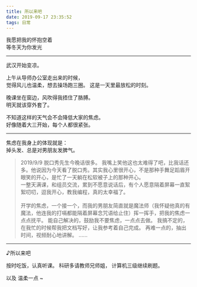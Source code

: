 ```yaml
---
title: 所以来吧
date: 2019-09-17 23:35:52
tags: 日常
---
```

我愿把我的怀抱空着  
等冬天为你发光

<!--more-->

-------
武汉开始变凉。  

上午从导师办公室走出来的时候，  
觉得风儿也温柔，想去操场跑三圈。
这是一天里最放松的时刻。

晚课坐在窗边，风吹得我捂住了胳膊。  
明天就该穿外套了。 

不知道这样的天气会不会降低大家的焦虑。  
好像随着大三开始，每个人都很紧张。

--------

焦虑在我身上的体现就是：  
掉头发、总是对男朋友发脾气。

>2019/9/9
脱口秀先生今晚话很多。
我嘴上笑他这也太难得了吧，比我话还多。他说因为今天看了脱口秀。其实我心里很开心，不是那种手舞足蹈眉开眼笑的开心，是忙了一天躺在松软被子上的那种开心。<br>
一整天满课，和组员交流，累到不愿意说话后，有个人愿意隔着屏幕一直絮絮叨叨，逗我开心，教我编程，真的太幸福了。<br>  
开学的焦虑，一个接一个，而我的男朋友简直就是魔法师（我怀疑他真的有魔法，他连我的打嗝都能隔着屏幕念咒语给止住）挥一挥手，把我的焦虑一点点抚平。
能自己解决的，鼓励我不要焦虑，一点点去做。
我搞不定的，在我忙的时候帮我把文档写好，让我参考着自己完成。
再难一点的，抽出时间，视频耐心地讲解。
……

---------
<a href="https://i.y.qq.com/v8/playsong.html?songid=105670443&source=yqq#wechat_redirect" style="text-decoration:none">♪所以来吧</a>

按时吃饭，认真听课。
科研多请教师兄师姐，
计算机三级继续刷题。

以及 温柔一点 ~




